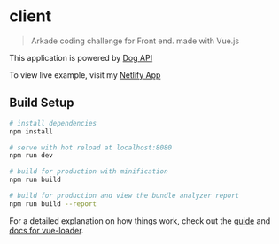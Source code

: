 # client

> Arkade coding challenge for Front end. made with Vue.js

This application is powered by [Dog API](https://dog.ceo/dog-api/)

To view live example, visit my [Netlify App](https://5e4bc396b262e27d6d03d411--gracious-swartz-5eba8e.netlify.com/#/)

## Build Setup

``` bash
# install dependencies
npm install

# serve with hot reload at localhost:8080
npm run dev

# build for production with minification
npm run build

# build for production and view the bundle analyzer report
npm run build --report
```

For a detailed explanation on how things work, check out the [guide](http://vuejs-templates.github.io/webpack/) and [docs for vue-loader](http://vuejs.github.io/vue-loader).
